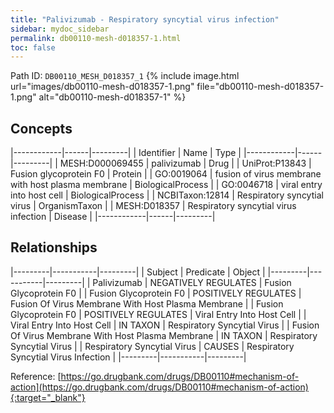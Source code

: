 ```yaml
---
title: "Palivizumab - Respiratory syncytial virus infection"
sidebar: mydoc_sidebar
permalink: db00110-mesh-d018357-1.html
toc: false 
---
```



Path ID: `DB00110_MESH_D018357_1`
{% include image.html url="images/db00110-mesh-d018357-1.png" file="db00110-mesh-d018357-1.png" alt="db00110-mesh-d018357-1" %}

## Concepts

|------------|------|---------|
| Identifier | Name | Type    |
|------------|------|---------|
| MESH:D000069455 | palivizumab | Drug |
| UniProt:P13843 | Fusion glycoprotein F0 | Protein |
| GO:0019064 | fusion of virus membrane with host plasma membrane | BiologicalProcess |
| GO:0046718 | viral entry into host cell | BiologicalProcess |
| NCBITaxon:12814 | Respiratory syncytial virus | OrganismTaxon |
| MESH:D018357 | Respiratory syncytial virus infection | Disease |
|------------|------|---------|

## Relationships

|---------|-----------|---------|
| Subject | Predicate | Object  |
|---------|-----------|---------|
| Palivizumab | NEGATIVELY REGULATES | Fusion Glycoprotein F0 |
| Fusion Glycoprotein F0 | POSITIVELY REGULATES | Fusion Of Virus Membrane With Host Plasma Membrane |
| Fusion Glycoprotein F0 | POSITIVELY REGULATES | Viral Entry Into Host Cell |
| Viral Entry Into Host Cell | IN TAXON | Respiratory Syncytial Virus |
| Fusion Of Virus Membrane With Host Plasma Membrane | IN TAXON | Respiratory Syncytial Virus |
| Respiratory Syncytial Virus | CAUSES | Respiratory Syncytial Virus Infection |
|---------|-----------|---------|

Reference: [https://go.drugbank.com/drugs/DB00110#mechanism-of-action](https://go.drugbank.com/drugs/DB00110#mechanism-of-action){:target="_blank"}